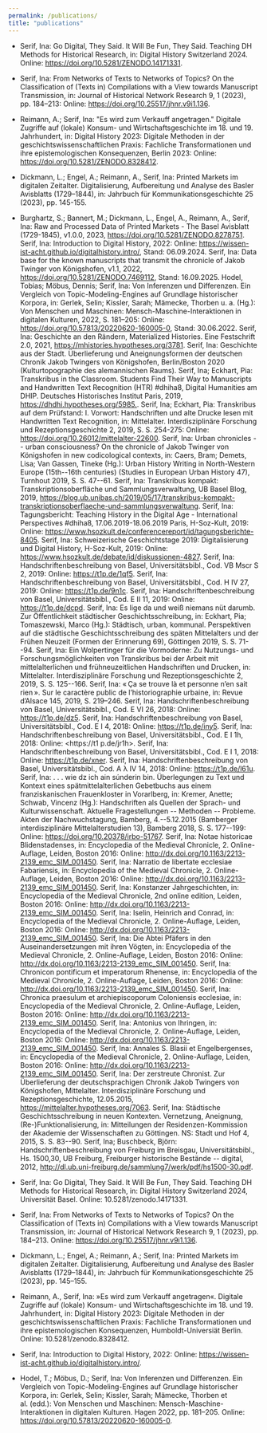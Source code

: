 ```yaml
---
permalink: /publications/
title: "publications"
---
```


- Serif, Ina: Go Digital, They Said. It Will Be Fun, They Said. Teaching DH Methods for Historical Research, in: Digital History Switzerland 2024. Online: <https://doi.org/10.5281/ZENODO.14171331>.
- Serif, Ina: From Networks of Texts to Networks of Topics? On the Classification of (Texts in) Compilations with a View towards Manuscript Transmission, in: Journal of Historical Network Research 9, 1 (2023), pp. 184–213: Online: <https://doi.org/10.25517/jhnr.v9i1.136>.
- Reimann, A.; Serif, Ina: "Es wird zum Verkauff angetragen." Digitale Zugriffe auf (lokale) Konsum- und Wirtschaftsgeschichte im 18. und 19. Jahrhundert, in: Digital History 2023: Digitale Methoden in der geschichtswissenschaftlichen Praxis: Fachliche Transformationen und ihre epistemologischen Konsequenzen, Berlin 2023: Online: <https://doi.org/10.5281/ZENODO.8328412>.
- Dickmann, L.; Engel, A.; Reimann, A., Serif, Ina: Printed Markets im digitalen Zeitalter. Digitalisierung, Aufbereitung und Analyse des Basler Avisblatts (1729–1844), in: Jahrbuch für Kommunikationsgeschichte 25 (2023), pp. 145-155.
- Burghartz, S.; Bannert, M.; Dickmann, L., Engel, A., Reimann, A., Serif, Ina: Raw and Processed Data of Printed Markets - The Basel Avisblatt (1729-1845), v1.0.0, 2023, <https://doi.org/10.5281/ZENODO.8278751>.
Serif, Ina: Introduction to Digital History, 2022: Online: <https://wissen-ist-acht.github.io/digitalhistory.intro/>, Stand: 06.09.2024.
Serif, Ina: Data base for the known manuscripts that transmit the chronicle of Jakob Twinger von Königshofen, v1.1, 2022, <https://doi.org/10.5281/ZENODO.7469112>, Stand: 16.09.2025.
Hodel, Tobias; Möbus, Dennis; Serif, Ina: Von Inferenzen und Differenzen. Ein Vergleich von Topic-Modeling-Engines auf Grundlage historischer Korpora, in: Gerlek, Selin; Kissler, Sarah; Mämecke, Thorben u. a. (Hg.): Von Menschen und Maschinen: Mensch-Maschine-Interaktionen in digitalen Kulturen, 2022, S. 181–205: Online: <https://doi.org/10.57813/20220620-160005-0>, Stand: 30.06.2022.
Serif, Ina: Geschichte an den Rändern, Materialized Histories. Eine Festschrift 2.0, 2021, <https://mhistories.hypotheses.org/3781>.
Serif, Ina: Geschichte aus der Stadt. Überlieferung und Aneignungsformen der deutschen Chronik Jakob Twingers von Königshofen, Berlin/Boston 2020 (Kulturtopographie des alemannischen Raums).
Serif, Ina; Eckhart, Pia: Transkribus in the Classroom. Students Find Their Way to Manuscripts and Handwritten Text Recognition (HTR) #dhiha8, Digital Humanities am DHIP. Deutsches Historisches Institut Paris, 2019, <https://dhdhi.hypotheses.org/5985.>.
Serif, Ina; Eckhart, Pia: Transkribus auf dem Prüfstand: I. Vorwort: Handschriften und alte Drucke lesen mit Handwritten Text Recognition, in: Mittelalter. Interdisziplinäre Forschung und Rezeptionsgeschichte 2, 2019, S. S. 254-275: Online: <https://doi.org/10.26012/mittelalter-22600>.
Serif, Ina: Urban chronicles -- urban consciousness? On the chronicle of Jakob Twinger von Königshofen in new codicological contexts, in: Caers, Bram; Demets, Lisa; Van Gassen, Tineke (Hg.): Urban History Writing in North-Western Europe (15th--16th centuries) (Studies in European Urban History 47), Turnhout 2019, S. S. 47--61.
Serif, Ina: Transkribus kompakt: Transkriptionsoberfläche und Sammlungsverwaltung, UB Basel Blog, 2019, <https://blog.ub.unibas.ch/2019/05/17/transkribus-kompakt-transkriptionsoberflaeche-und-sammlungsverwaltung>.
Serif, Ina: Tagungsbericht: Teaching History in the Digital Age - International Perspectives #dhiha8, 17.06.2019-18.06.2019 Paris, H-Soz-Kult, 2019: Online: <https://www.hsozkult.de/conferencereport/id/tagungsberichte-8405>.
Serif, Ina: Schweizerische Geschichtstage 2019: Digitalisierung und Digital History, H-Soz-Kult, 2019: Online: <https://www.hsozkult.de/debate/id/diskussionen-4827>.
Serif, Ina: Handschriftenbeschreibung von Basel, Universitätsbibl., Cod. VB Mscr S 2, 2019: Online: <https://t1p.de/1qf5>.
Serif, Ina: Handschriftenbeschreibung von Basel, Universitätsbibl., Cod. H IV 27, 2019: Online: <https://t1p.de/9n1c>.
Serif, Ina: Handschriftenbeschreibung von Basel, Universitätsbibl., Cod. E II 11, 2019: Online: <https://t1p.de/dcpd>.
Serif, Ina: Es lige da und weiß niemans nüt darumb. Zur Öffentlichkeit städtischer Geschichtsschreibung, in: Eckhart, Pia; Tomaszewski, Marco (Hg.): Städtisch, urban, kommunal. Perspektiven auf die städtische Geschichtsschreibung des späten Mittelalters und der Frühen Neuzeit (Formen der Erinnerung 69), Göttingen 2019, S. S. 71--94.
Serif, Ina: Ein Wolpertinger für die Vormoderne: Zu Nutzungs- und Forschungsmöglichkeiten von Transkribus bei der Arbeit mit mittelalterlichen und frühneuzeitlichen Handschriften und Drucken, in: Mittelalter. Interdisziplinäre Forschung und Rezeptionsgeschichte 2, 2019, S. S. 125--166.
Serif, Ina: « Ça se trouve là et personne n’en sait rien ». Sur le caractère public de l’historiographie urbaine, in: Revue d’Alsace 145, 2019, S. 219–246.
Serif, Ina: Handschriftenbeschreibung von Basel, Universitätsbibl., Cod. E VI 26, 2018: Online: <https://t1p.de/dz5>.
Serif, Ina: Handschriftenbeschreibung von Basel, Universitätsbibl., Cod. E I 4, 2018: Online: <https://t1p.de/iny5>.
Serif, Ina: Handschriftenbeschreibung von Basel, Universitätsbibl., Cod. E I 1h, 2018: Online: <https://t1 p.de/jr1h>.
Serif, Ina: Handschriftenbeschreibung von Basel, Universitätsbibl., Cod. E I 1, 2018: Online: <https://t1p.de/xner>.
Serif, Ina: Handschriftenbeschreibung von Basel, Universitätsbibl., Cod. A λ IV 14, 2018: Online: <https://t1p.de/l61u>.
Serif, Ina: . . . wie dz ich ain súnderin bin. Überlegungen zu Text und Kontext eines spätmittelalterlichen Gebetbuchs aus einem franziskanischen Frauenkloster in Vorarlberg, in: Kremer, Anette; Schwab, Vincenz (Hg.): Handschriften als Quellen der Sprach- und Kulturwissenschaft. Aktuelle Fragestellungen -- Methoden -- Probleme. Akten der Nachwuchstagung, Bamberg, 4.--5.12.2015 (Bamberger interdisziplinäre Mittelalterstudien 13), Bamberg 2018, S. S. 177--199: Online: <https://doi.org/10.20378/irbo-51767>.
Serif, Ina: Notae historicae Blidenstadenses, in: Encyclopedia of the Medieval Chronicle, 2. Online-Auflage, Leiden, Boston 2016: Online: <http://dx.doi.org/10.1163/2213-2139_emc_SIM_001450>.
Serif, Ina: Narratio de libertate ecclesiae Fabariensis, in: Encyclopedia of the Medieval Chronicle, 2. Online-Auflage, Leiden, Boston 2016: Online: <http://dx.doi.org/10.1163/2213-2139_emc_SIM_001450>.
Serif, Ina: Konstanzer Jahrgeschichten, in: Encyclopedia of the Medieval Chronicle, 2nd online edition, Leiden, Boston 2016: Online: <http://dx.doi.org/10.1163/2213-2139_emc_SIM_001450>.
Serif, Ina: Iselin, Heinrich and Conrad, in: Encyclopedia of the Medieval Chronicle, 2. Online-Auflage, Leiden, Boston 2016: Online: <http://dx.doi.org/10.1163/2213-2139_emc_SIM_001450>.
Serif, Ina: Die Abtei Pfäfers in den Auseinandersetzungen mit ihren Vögten, in: Encyclopedia of the Medieval Chronicle, 2. Online-Auflage, Leiden, Boston 2016: Online: <http://dx.doi.org/10.1163/2213-2139_emc_SIM_001450>.
Serif, Ina: Chronicon pontificum et imperatorum Rhenense, in: Encyclopedia of the Medieval Chronicle, 2. Online-Auflage, Leiden, Boston 2016: Online: <http://dx.doi.org/10.1163/2213-2139_emc_SIM_001450>.
Serif, Ina: Chronica praesulum et archiepiscoporum Coloniensis ecclesiae, in: Encyclopedia of the Medieval Chronicle, 2. Online-Auflage, Leiden, Boston 2016: Online: <http://dx.doi.org/10.1163/2213-2139_emc_SIM_001450>.
Serif, Ina: Antonius von Ihringen, in: Encyclopedia of the Medieval Chronicle, 2. Online-Auflage, Leiden, Boston 2016: Online: <http://dx.doi.org/10.1163/2213-2139_emc_SIM_001450>.
Serif, Ina: Annales S. Blasii et Engelbergenses, in: Encyclopedia of the Medieval Chronicle, 2. Online-Auflage, Leiden, Boston 2016: Online: <http://dx.doi.org/10.1163/2213-2139_emc_SIM_001450>.
Serif, Ina: Der zerstreute Chronist. Zur Überlieferung der deutschsprachigen Chronik Jakob Twingers von Königshofen, Mittelalter. Interdisziplinäre Forschung und Rezeptionsgeschichte, 12.05.2015, <https://mittelalter.hypotheses.org/7063>.
Serif, Ina: Städtische Geschichtsschreibung in neuen Kontexten. Vernetzung, Aneignung, (Re-)Funktionalisierung, in: Mitteilungen der Residenzen-Kommission der Akademie der Wissenschaften zu Göttingen. NS: Stadt und Hof 4, 2015, S. S. 83--90.
Serif, Ina; Buschbeck, Björn: Handschriftenbeschreibung von Freiburg im Breisgau, Universitätsbibl., Hs. 1500,30, UB Freiburg, Freiburger historische Bestände -- digital, 2012, <http://dl.ub.uni-freiburg.de/sammlung7/werk/pdf/hs1500-30.pdf>.



- Serif, Ina: Go Digital, They Said. It Will Be Fun, They Said. Teaching DH Methods for Historical Research, in: Digital History Switzerland 2024, Universität Basel. Online: 10.5281/zenodo.14171331.   
- Serif, Ina: From Networks of Texts to Networks of Topics? On the Classification of (Texts in) Compilations with a View towards Manuscript Transmission, in: Journal of Historical Network Research 9, 1 (2023), pp. 184–213. Online: <https://doi.org/10.25517/jhnr.v9i1.136>.
- Dickmann, L.; Engel, A.; Reimann, A.; Serif, Ina: Printed Markets im digitalen Zeitalter. Digitalisierung, Aufbereitung und Analyse des Basler Avisblatts (1729–1844), in: Jahrbuch für Kommunikationsgeschichte 25 (2023), pp. 145–155.
- Reimann, A., Serif, Ina: »Es wird zum Verkauff angetragen«. Digitale Zugriffe auf (lokale) Konsum- und Wirtschaftsgeschichte im 18. und 19. Jahrhundert, in: Digital History 2023: Digitale Methoden in der geschichtswissenschaftlichen Praxis: Fachliche Transformationen und ihre epistemologischen Konsequenzen, Humboldt-Universiät Berlin. Online: 10.5281/zenodo.8328412.   
- Serif, Ina: Introduction to Digital History, 2022: Online: <https://wissen-ist-acht.github.io/digitalhistory.intro/>.
- Hodel, T.; Möbus, D.; Serif, Ina: Von Inferenzen und Differenzen. Ein Vergleich von Topic-Modeling-Engines auf Grundlage historischer Korpora, in: Gerlek, Selin; Kissler, Sarah; Mämecke, Thorben et al. (edd.): Von Menschen und Maschinen: Mensch-Maschine-Interaktionen in digitalen Kulturen. Hagen 2022, pp. 181–205. Online: <https://doi.org/10.57813/20220620-160005-0>.

